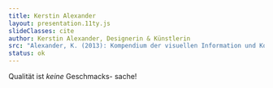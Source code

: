 ```yaml
---
title: Kerstin Alexander
layout: presentation.11ty.js
slideClasses: cite
author: Kerstin Alexander, Designerin & Künstlerin
src: "Alexander, K. (2013): Kompendium der visuellen Information und Kommunikation. Springer, Berlin Heidelberg New York, 2007, 2. Auflage 2013"
status: ok
---
```


Qualität ist *keine* Geschmacks- sache!